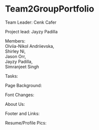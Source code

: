 # Team2GroupPortfolio

Team Leader: Cenk Cafer

Project lead: Jayzy Padilla

Members: 
<br>Olviia-Nikol Andriievska,
<br>Shirley Ni,
<br>Jason Orr,
<br>Jayzy Padilla, 
<br>Simranjeet Singh

Tasks:

Page Background:


Font Changes:

About Us:

Footer and Links:


Resume/Profile Pics:

